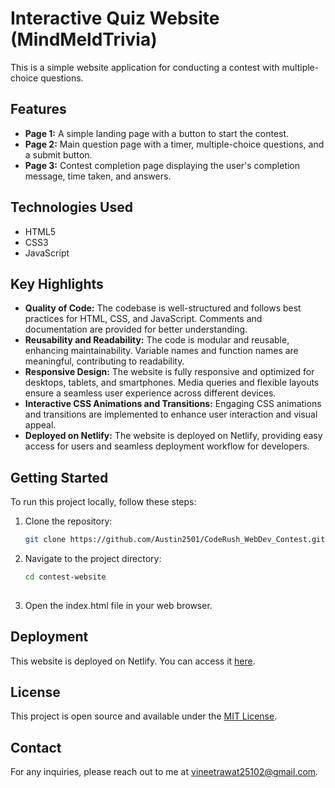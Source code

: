 # Interactive Quiz Website (MindMeldTrivia)

This is a simple website application for conducting a contest with multiple-choice questions.

## Features

- **Page 1:** A simple landing page with a button to start the contest.
- **Page 2:** Main question page with a timer, multiple-choice questions, and a submit button.
- **Page 3:** Contest completion page displaying the user's completion message, time taken, and answers.

## Technologies Used

- HTML5
- CSS3
- JavaScript

## Key Highlights

- **Quality of Code:** The codebase is well-structured and follows best practices for HTML, CSS, and JavaScript. Comments and documentation are provided for better understanding.
- **Reusability and Readability:** The code is modular and reusable, enhancing maintainability. Variable names and function names are meaningful, contributing to readability.
- **Responsive Design:** The website is fully responsive and optimized for desktops, tablets, and smartphones. Media queries and flexible layouts ensure a seamless user experience across different devices.
- **Interactive CSS Animations and Transitions:** Engaging CSS animations and transitions are implemented to enhance user interaction and visual appeal.
- **Deployed on Netlify:** The website is deployed on Netlify, providing easy access for users and seamless deployment workflow for developers.

## Getting Started

To run this project locally, follow these steps:

1. Clone the repository:

   ```bash
   git clone https://github.com/Austin2501/CodeRush_WebDev_Contest.git

2. Navigate to the project directory:
   ```bash
   cd contest-website
  
3. Open the index.html file in your web browser.

## Deployment

This website is deployed on Netlify. You can access it [here](https://spriteeraquiz.netlify.app/).

## License

This project is open source and available under the [MIT License](LICENSE).

## Contact

For any inquiries, please reach out to me at vineetrawat25102@gmail.com.
